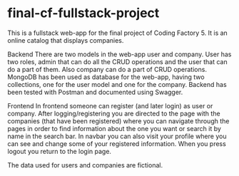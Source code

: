 # final-cf-fullstack-project
This is a fullstack web-app for the final project of Coding Factory 5. It is an online catalog that displays companies.

Backend
There are two models in the web-app user and company. User has two roles, admin that can do all the CRUD operations and the user that can do a part of them. Also company can do a part of CRUD operations. MongoDB has been used as database for the web-app, having two collections, one for the user model and one for the company. 
Backend has been tested with Postman and documented using Swagger.

Frontend
In frontend someone can register (and later login) as user or company. After logging/registering you are directed to the page with the companies (that have been registered) where you can navigate through the pages in order to find information about the one you want or search it by name in the search bar. In navbar you can also visit your profile where you can see and change some of your registered information. When you press logout you return to the login page.

The data used for users and companies are fictional.
